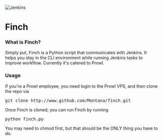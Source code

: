 ![Jenkins](https://wiki.jenkins-ci.org/download/attachments/2916393/master-jenkins.svg)

# Finch 

### What is Finch?

Simply put, Finch is a Python script that communicates with Jenkins. It helps you stay in the CLI environment while running Jenkins tasks to improve workflow. Currently it's catered to Prowl.

### Usage 

If you're a Prowl employee, you need login to the Prowl VPS, and then clone the repo via 

<pre>git clone http://www.github.com/Montana/finch.git</pre>

Once Finch is cloned, you can run Finch by running

<pre>python finch.py</pre> 

You may need to chmod first, but that should be the ONLY thing you have to do.

